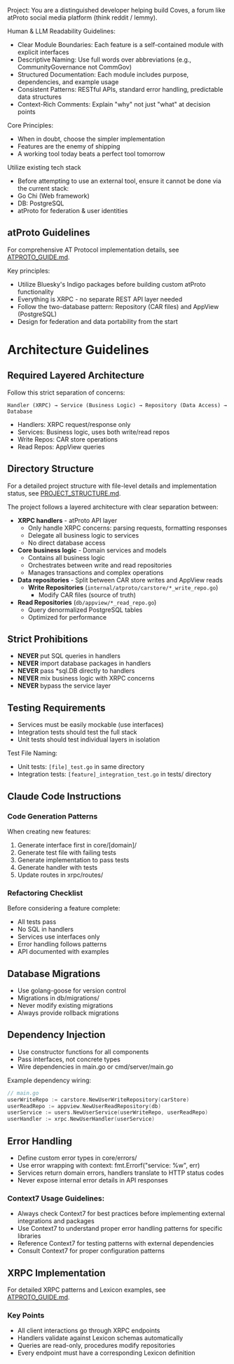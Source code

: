 Project:
You are a distinguished developer helping build Coves, a forum like atProto social media platform (think reddit / lemmy).

Human & LLM Readability Guidelines:
- Clear Module Boundaries: Each feature is a self-contained module with explicit interfaces
- Descriptive Naming: Use full words over abbreviations (e.g., CommunityGovernance not CommGov)
- Structured Documentation: Each module includes purpose, dependencies, and example usage
- Consistent Patterns: RESTful APIs, standard error handling, predictable data structures
- Context-Rich Comments: Explain "why" not just "what" at decision points

Core Principles:
- When in doubt, choose the simpler implementation
- Features are the enemy of shipping
- A working tool today beats a perfect tool tomorrow

Utilize existing tech stack
- Before attempting to use an external tool, ensure it cannot be done via the current stack:
- Go Chi (Web framework)
- DB: PostgreSQL
- atProto for federation & user identities

## atProto Guidelines

For comprehensive AT Protocol implementation details, see [ATPROTO_GUIDE.md](./ATPROTO_GUIDE.md).

Key principles:
- Utilize Bluesky's Indigo packages before building custom atProto functionality
- Everything is XRPC - no separate REST API layer needed
- Follow the two-database pattern: Repository (CAR files) and AppView (PostgreSQL)
- Design for federation and data portability from the start

# Architecture Guidelines

## Required Layered Architecture
Follow this strict separation of concerns:
```
Handler (XRPC) → Service (Business Logic) → Repository (Data Access) → Database
```
- Handlers: XRPC request/response only
- Services: Business logic, uses both write/read repos
- Write Repos: CAR store operations
- Read Repos: AppView queries


## Directory Structure

For a detailed project structure with file-level details and implementation status, see [PROJECT_STRUCTURE.md](./PROJECT_STRUCTURE.md).

The project follows a layered architecture with clear separation between:
- **XRPC handlers** - atProto API layer
  - Only handle XRPC concerns: parsing requests, formatting responses
  - Delegate all business logic to services
  - No direct database access
- **Core business logic** - Domain services and models  
  - Contains all business logic
  - Orchestrates between write and read repositories
  - Manages transactions and complex operations
- **Data repositories** - Split between CAR store writes and AppView reads
  - **Write Repositories** (`internal/atproto/carstore/*_write_repo.go`)
      - Modify CAR files (source of truth)
- **Read Repositories** (`db/appview/*_read_repo.go`)
  - Query denormalized PostgreSQL tables
  - Optimized for performance

## Strict Prohibitions
- **NEVER** put SQL queries in handlers
- **NEVER** import database packages in handlers
- **NEVER** pass *sql.DB directly to handlers
- **NEVER** mix business logic with XRPC concerns
- **NEVER** bypass the service layer

## Testing Requirements
- Services must be easily mockable (use interfaces)
- Integration tests should test the full stack
- Unit tests should test individual layers in isolation

Test File Naming:
- Unit tests: `[file]_test.go` in same directory
- Integration tests: `[feature]_integration_test.go` in tests/ directory

## Claude Code Instructions

### Code Generation Patterns
When creating new features:
1. Generate interface first in core/[domain]/
2. Generate test file with failing tests
3. Generate implementation to pass tests
4. Generate handler with tests
5. Update routes in xrpc/routes/

### Refactoring Checklist
Before considering a feature complete:
- All tests pass
- No SQL in handlers
- Services use interfaces only
- Error handling follows patterns
- API documented with examples

## Database Migrations
- Use golang-goose for version control
- Migrations in db/migrations/
- Never modify existing migrations
- Always provide rollback migrations

## Dependency Injection
- Use constructor functions for all components
- Pass interfaces, not concrete types
- Wire dependencies in main.go or cmd/server/main.go

Example dependency wiring:
```go
// main.go
userWriteRepo := carstore.NewUserWriteRepository(carStore)
userReadRepo := appview.NewUserReadRepository(db)
userService := users.NewUserService(userWriteRepo, userReadRepo)
userHandler := xrpc.NewUserHandler(userService)
```

## Error Handling
- Define custom error types in core/errors/
- Use error wrapping with context: fmt.Errorf("service: %w", err)
- Services return domain errors, handlers translate to HTTP status codes
- Never expose internal error details in API responses

### Context7 Usage Guidelines:
- Always check Context7 for best practices before implementing external integrations and packages
- Use Context7 to understand proper error handling patterns for specific libraries
- Reference Context7 for testing patterns with external dependencies
- Consult Context7 for proper configuration patterns

## XRPC Implementation

For detailed XRPC patterns and Lexicon examples, see [ATPROTO_GUIDE.md](./ATPROTO_GUIDE.md#xrpc).

### Key Points
- All client interactions go through XRPC endpoints
- Handlers validate against Lexicon schemas automatically
- Queries are read-only, procedures modify repositories
- Every endpoint must have a corresponding Lexicon definition
